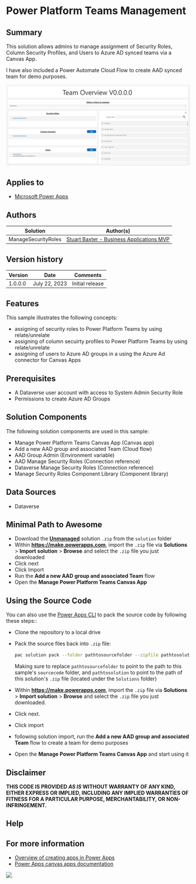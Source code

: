 # Power Platform Teams Management

## Summary

This solution allows admins to manage assignment of Security Roles, Column Security Profiles, and Users to Azure AD synced teams via a Canvas App.

I have also included a Power Automate Cloud Flow to create AAD synced team for demo purposes.

![picture of the sample](assets/Preview.png)

## Applies to

* [Microsoft Power Apps](https://docs.microsoft.com/powerapps/)

## Authors

Solution|Author(s)
--------|---------
ManageSecurityRoles | [Stuart Baxter - Business Applications MVP](https://github.com/StuartBaxter-MVP)

## Version history

Version|Date|Comments
-------|----|--------
1.0.0.0|July 22, 2023|Initial release

## Features

This sample illustrates the following concepts:

* assigning of security roles to Power Platform Teams by using relate/unrelate
* assigning of column secuirty profiles to Power Platform Teams by using relate/unrelate
* assigning of users to Azure AD groups in a using the Azure Ad connector for Canvas Apps

## Prerequisites

* A Dataverse user account with access to System Admin Security Role
* Permissions to create Azure AD Groups

## Solution Components

The following solution components are used in this sample:

* Manage Power Platform Teams Canvas App (Canvas app)
* Add a new AAD group and associated Team (Cloud flow)
* AAD Group Admin (Environment variable)
* AAD Manage Security Roles (Connection reference)
* Dataverse Manage Security Roles (Connection reference)
* Manage Security Roles Component Library (Component library)

## Data Sources

* Dataverse

## Minimal Path to Awesome

* Download the **[Unmanaged](./solution/SecurityRoleManagement.zip)** solution `.zip` from the `solution` folder
* Within **<https://make.powerapps.com>**, import the `.zip` file via **Solutions** > **Import solution** > **Browse** and select the `.zip` file you just downloaded
* Click next
* Click Import
* Run the **Add a new AAD group and associated Team** flow
* Open the **Manage Power Platform Teams Canvas App**

## Using the Source Code

You can also use the [Power Apps CLI](https://aka.ms/pac/docs) to pack the source code by following these steps::

* Clone the repository to a local drive
* Pack the source files back into `.zip` file:

  ```bash
  pac solution pack --folder pathtosourcefolder --zipfile pathtosolution  --processCanvasApps
  ```

  Making sure to replace `pathtosourcefolder` to point to the path to this sample's `sourcecode` folder, and `pathtosolution` to point to the path of this solution's `.zip` file (located under the `Solutions` folder)
* Within **<https://make.powerapps.com>**, import the `.zip` file via **Solutions** > **Import solution** > **Browse** and select the `.zip` file you just downloaded.
* Click next.
* Click import
* following solution import, run the **Add a new AAD group and associated Team** flow to create a team for demo purposes
* Open the **Manage Power Platform Teams Canvas App** and start using it

## Disclaimer

**THIS CODE IS PROVIDED *AS IS* WITHOUT WARRANTY OF ANY KIND, EITHER EXPRESS OR IMPLIED, INCLUDING ANY IMPLIED WARRANTIES OF FITNESS FOR A PARTICULAR PURPOSE, MERCHANTABILITY, OR NON-INFRINGEMENT.**

## Help

## For more information

* [Overview of creating apps in Power Apps](https://docs.microsoft.com/powerapps/maker/)
* [Power Apps canvas apps documentation](https://docs.microsoft.com/powerapps/maker/canvas-apps/)

<img src="https://m365-visitor-stats.azurewebsites.net/powerplatform-samples/samples/security-role-management" aria-hidden="true" />
